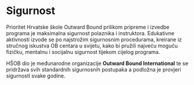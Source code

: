 # Sigurnost

Prioritet Hrvatske škole Outward Bound prilikom pripreme i izvedbe programa je maksimalna sigurnost polaznika i instruktora. Edukativne aktivnosti izvode se po najstrožim sigurnosnim procedurama, kreirane iz stručnog iskustva OB centara u svijetu, kako bi pružili najveću moguću fizičku, mentalnu i socijalnu sigurnost tijekom cijelog programa.

HŠOB dio je međunarodne organizacije **Outward Bound International** te se pridržava svih standardnih sigurnosnih postupaka a podložna je provjeri sigurnosti svake godine.
